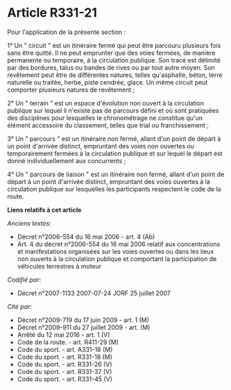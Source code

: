# Article R331-21

Pour l'application de la présente section  :

1° Un " circuit " est un itinéraire fermé qui peut être parcouru plusieurs fois sans être quitté. Il ne peut emprunter que
des voies fermées, de manière permanente ou temporaire, à la circulation publique. Son tracé est délimité par des bordures,
talus ou bandes de rives ou par tout autre moyen. Son revêtement peut être de différentes natures, telles qu'asphalte, béton,
terre naturelle ou traitée, herbe, piste cendrée, glace. Un même circuit peut comporter plusieurs natures de revêtement ;

2° Un " terrain " est un espace d'évolution non ouvert à la circulation publique sur lequel il n'existe pas de parcours
défini et où sont pratiquées des disciplines pour lesquelles le chronométrage ne constitue qu'un élément accessoire du
classement, telles que trial ou franchissement ;

3° Un " parcours " est un itinéraire non fermé, allant d'un point de départ à un point d'arrivée distinct, empruntant des
voies non ouvertes ou temporairement fermées à la circulation publique et sur lequel le départ est donné individuellement aux
concurrents ;

4° Un " parcours de liaison " est un itinéraire non fermé, allant d'un point de départ à un point d'arrivée distinct,
empruntant des voies ouvertes à la circulation publique sur lesquelles les participants respectent le code de la route.

**Liens relatifs à cet article**

_Anciens textes_:

  - Décret n°2006-554 du 16 mai 2006 - art. 4 (Ab)
  - Art. 4 du décret n°2006-554 du 16 mai 2006 relatif aux concentrations et manifestations organisées sur les voies ouvertes ou dans les lieux non ouverts à la circulation publique et comportant la participation de véhicules terrestres à moteur

_Codifié par_:

  - Décret n°2007-1133 2007-07-24 JORF 25 juillet 2007

_Cité par_:

  - Décret n°2009-719 du 17 juin 2009 - art. 1 (M)
  - Décret n°2009-911 du 27 juillet 2009 - art. (M)
  - Arrêté du 12 mai 2016 - art. 1 (V)
  - Code de la route. - art. R411-29 (M)
  - Code du sport. - art. A331-18 (M)
  - Code du sport. - art. R331-18 (M)
  - Code du sport. - art. R331-26 (V)
  - Code du sport. - art. R331-37 (V)
  - Code du sport. - art. R331-45 (V)
